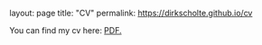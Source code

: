 layout: page
title: "CV"
permalink: https://dirkscholte.github.io/cv

You can find my cv here: <a href="https://dirkscholte.github.io/cv_02-05-2022.pdf" target="_blank">PDF.</a>
